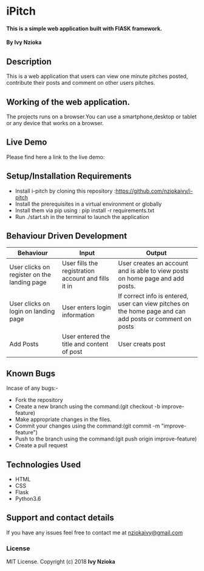 # iPitch

#### This is a simple web application built with FlASK framework.

#### By **Ivy Nzioka**

## Description

 This is a web application that users can view one minute pitches posted, contribute their posts and comment on other users pitches.


## Working of the web application.

The projects runs on a browser.You can use a smartphone,desktop or tablet or any device that works on a browser.

## Live Demo

Please find here a link to the live demo:  

## Setup/Installation Requirements

* Install i-pitch by cloning this repository :<https://github.com/nziokaivy/i-pitch>
* Install the prerequisites in a virtual environment or globally
* Install them via pip using : pip install -r requirements.txt
* Run ./start.sh in the terminal to launch the application

## Behaviour Driven Development

| Behaviour                          | Input          | Output      |
| ---------------------------------- | -------------- | ----------- |
| User clicks on register on the landing page | User fills the registration account and fills it in | User creates an account and is able to view posts on home page and add posts.|
| User clicks on login on landing page | User enters login information | If correct info is entered, user can view pitches on the home page and can add posts or comment on posts |
| Add Posts | User entered the title and content of post | User creats post| 


## Known Bugs

Incase of any bugs:-

-   Fork the repository
-   Create a new branch using the command:(git checkout -b improve- feature)
-   Make appropriate changes in the files.
-   Commit your changes using the command:(git commit -m "improve- feature")
-   Push to the branch using the command:(git push origin improve-feature)
-   Create a pull request

## Technologies Used

-   HTML
-   CSS
-   Flask
-   Python3.6

## Support and contact details

If you have any issues feel free to contact me at nziokaivy@gmail.com

### License

MIT License. Copyright (c) 2018 **Ivy Nzioka**
